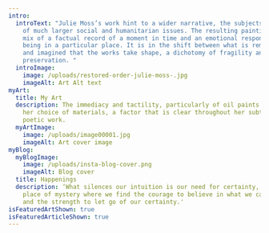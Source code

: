```yaml
---
intro:
  introText: "Julie Moss’s work hint to a wider narrative, the subjects reflective
    of much larger social and humanitarian issues. The resulting paintings are a
    mix of a factual record of a moment in time and an emotional response to
    being in a particular place. It is in the shift between what is remembered
    and imagined that the works take shape, a dichotomy of fragility and
    preservation. "
  introImage:
    image: /uploads/restored-order-julie-moss-.jpg
    imageAlt: Art Alt text
myArt:
  title: My Art
  description: The immediacy and tactility, particularly of oil paints dictates
    her choice of materials, a factor that is clear throughout her subtle and
    poetic work.
  myArtImage:
    image: /uploads/image00001.jpg
    imageAlt: Art cover image
myBlog:
  myBlogImage:
    image: /uploads/insta-blog-cover.png
    imageAlt: Blog cover
  title: Happenings
  description: ‘What silences our intuition is our need for certainty, nature is a
    place of mystery where we find the courage to believe in what we cannot see
    and the strength to let go of our certainty.'
isFeaturedArtShown: true
isFeaturedArticleShown: true
---
```

